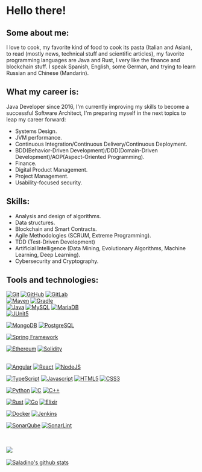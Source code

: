 # Hello there!
## Some about me:
I love to cook, my favorite kind of food to cook its pasta (Italian and Asian), 
to read (mostly news, technical stuff and scientific articles), my favorite 
programming languages are Java and Rust, I very like the finance and blockchain 
stuff. I speak Spanish, English, some German, and trying to learn Russian and 
Chinese (Mandarin).

## What my career is:
Java Developer since 2016, I'm currently improving my skills to become a successful 
Software Architect, I'm preparing myself in the next topics to leap my 
career forward:
* Systems Design.
* JVM performance.
* Continuous Integration/Continuous Delivery/Continuous Deployment.
* BDD(Behavior-Driven Development)/DDD(Domain-Driven Development)/AOP(Aspect-Oriented Programming).
* Finance.
* Digital Product Management.
* Project Management.
* Usability-focused security.

## Skills:
- Analysis and design of algorithms.
- Data structures.
- Blockchain and Smart Contracts.
- Agile Methodologies (SCRUM, Extreme Programming).
- TDD (Test-Driven Development)
- Artificial Intelligence (Data Mining, Evolutionary Algorithms, 
  Machine Learning, Deep Learning).
- Cybersecurity and Cryptography.
## Tools and technologies:
[![Git](https://img.shields.io/badge/Git-F05032?style=for-the-badge&logo=git&logoColor=white&labelColor=101010)]()
[![GitHub](https://img.shields.io/badge/GitHub-F05032?style=for-the-badge&logo=github&logoColor=white&labelColor=101010)]()
[![GitLab](https://img.shields.io/badge/GitLab-F05032?style=for-the-badge&logo=gitlab&logoColor=white&labelColor=101010)]()
<br>
[![Maven](https://img.shields.io/badge/Maven-C71A36?style=for-the-badge&logo=apache-maven&logoColor=white&labelColor=101010)]()
[![Gradle](https://img.shields.io/badge/Gradle-02303A?style=for-the-badge&logo=gradle&logoColor=white&labelColor=101010)]()
<br>
[![Java](https://img.shields.io/badge/Java-007396?style=for-the-badge&logo=java&logoColor=white&labelColor=101010)]()
[![MySQL](https://img.shields.io/badge/MySQL-4479A1?style=for-the-badge&logo=mysql&logoColor=white&labelColor=101010)]()
[![MariaDB](https://img.shields.io/badge/MariaDB-4479A1?style=for-the-badge&logo=mariadb&logoColor=white&labelColor=101010)]()
<br>
[![JUnit5](https://img.shields.io/badge/JUnit5-4479A1?style=for-the-badge&logo=junit5&logoColor=white&labelColor=101010)]()

[![MongoDB](https://img.shields.io/badge/MongoDB-47A248?style=for-the-badge&logo=mongodb&logoColor=white&labelColor=101010)]()
[![PostgreSQL](https://img.shields.io/badge/PostgreSQL-336791?style=for-the-badge&logo=postgresql&logoColor=white&labelColor=101010)]()
<!--
[![GraphQL](https://img.shields.io/badge/GraphQL-E10098?style=for-the-badge&logo=graphql&logoColor=white&labelColor=101010)]()
-->

[![Spring Framework](https://img.shields.io/badge/Spring_Framework_5-6DB33F?style=for-the-badge&logo=spring&logoColor=white&labelColor=101010)]()
<!--
[![Spring Boot](https://img.shields.io/badge/Spring_Boot_2-6DB33F?style=for-the-badge&logo=spring&logoColor=white&labelColor=101010)]()
[![Spring Security](https://img.shields.io/badge/Spring_Security-6DB33F?style=for-the-badge&logo=spring&logoColor=white&labelColor=101010)]()
[![Spring WebFlux](https://img.shields.io/badge/Spring_Webflux-6DB33F?style=for-the-badge&logo=spring&logoColor=white&labelColor=101010)]()
-->

[![Ethereum](https://img.shields.io/badge/Ethereum-3C3C3D?style=for-the-badge&logo=ethereum&logoColor=white&labelColor=101010)]()
[![Solidity](https://img.shields.io/badge/Solidity-363636?style=for-the-badge&logo=solidity&logoColor=white&labelColor=101010)]()
<br>
<br>
<!--
[![Flutter](https://img.shields.io/badge/Flutter-02569B?style=for-the-badge&logo=flutter&logoColor=white&labelColor=101010)]()
[![React Native](https://img.shields.io/badge/React_Native-02569B?style=for-the-badge&logo=react&logoColor=white&labelColor=101010)]()
-->
[![Angular](https://img.shields.io/badge/Angular-DD0031?style=for-the-badge&logo=angular&logoColor=white&labelColor=101010)]()
[![React](https://img.shields.io/badge/React-61DAFB?style=for-the-badge&logo=react&logoColor=white&labelColor=101010)]()
[![NodeJS](https://img.shields.io/badge/NodeJS-339933?style=for-the-badge&logo=node.js&logoColor=white&labelColor=101010)]()


[![TypeScript](https://img.shields.io/badge/TypeScript-3178C6?style=for-the-badge&logo=typescript&logoColor=white&labelColor=101010)]()
[![Javascript](https://img.shields.io/badge/Javascript-F7DF1E?style=for-the-badge&logo=javascript&logoColor=white&labelColor=101010)]()
[![HTML5](https://img.shields.io/badge/HTML-E34F26?style=for-the-badge&logo=html5&logoColor=white&labelColor=101010)]()
[![CSS3](https://img.shields.io/badge/CSS-1572B6?style=for-the-badge&logo=css3&logoColor=white&labelColor=101010)]()

[![Python](https://img.shields.io/badge/Python-3776AB?style=for-the-badge&logo=python&logoColor=white&labelColor=101010)]()
[![C](https://img.shields.io/badge/C-00599C?style=for-the-badge&logo=c&logoColor=white&labelColor=101010)]()
[![C++](https://img.shields.io/badge/C++-3776AB?style=for-the-badge&logo=cplusplus&logoColor=white&labelColor=101010)]()

[![Rust](https://img.shields.io/badge/Rust-000000?style=for-the-badge&logo=rust&logoColor=white&labelColor=101010)]()
[![Go](https://img.shields.io/badge/Go-00ADD8?style=for-the-badge&logo=go&logoColor=white&labelColor=101010)]()
[![Elixir](https://img.shields.io/badge/Elixir-4B275F?style=for-the-badge&logo=elixir&logoColor=white&labelColor=101010)]()
<br>

[![Docker](https://img.shields.io/badge/Docker-2496ED?style=for-the-badge&logo=docker&logoColor=white&labelColor=101010)]()
[![Jenkins](https://img.shields.io/badge/Jenkins-D24939?style=for-the-badge&logo=jenkins&logoColor=white&labelColor=101010)]()
<!--
[![Kubernetes](https://img.shields.io/badge/Kubernetes-326CE5?style=for-the-badge&logo=kubernetes&logoColor=white&labelColor=101010)]()
-->

[![SonarQube](https://img.shields.io/badge/SonarQube-4E9BCD?style=for-the-badge&logo=sonarqube&logoColor=white&labelColor=010101)]()
[![SonarLint](https://img.shields.io/badge/SonarLint-CB2029?style=for-the-badge&logo=sonarlint&logoColor=white&labelColor=010101)]()



<!--
[![Cucumber](https://img.shields.io/badge/Cucumber-23D96C?style=for-the-badge&logo=cucumber&logoColor=white&labelColor=101010)]()
[![Selenium](https://img.shields.io/badge/Selenium-43B02A?style=for-the-badge&logo=selenium&logoColor=white&labelColor=101010)]()
-->

\
<br>
<a href="https://github.com/SaladinoBelisario">
  <img align="center" src="https://github-readme-stats.vercel.app/api/top-langs/?username=SaladinoBelisario&theme=blueberry&hide_langs_below=1" />
</a>
<br>
<br>
<a href="https://github.com/SaladinoBelisario">
 <img align="center" src="https://github-readme-stats.vercel.app/api?username=SaladinoBelisario&show_icons=true&theme=blueberry&line_height=40&count_private=true" alt="Saladino's github stats"/>
</a>


